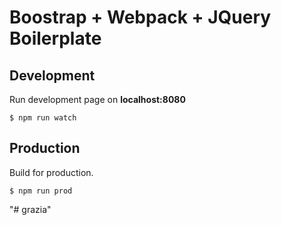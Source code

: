 # Boostrap + Webpack + JQuery Boilerplate

## Development

Run development page on **localhost:8080**

```
$ npm run watch
```

## Production

Build for production.

```
$ npm run prod
```
"# grazia" 
